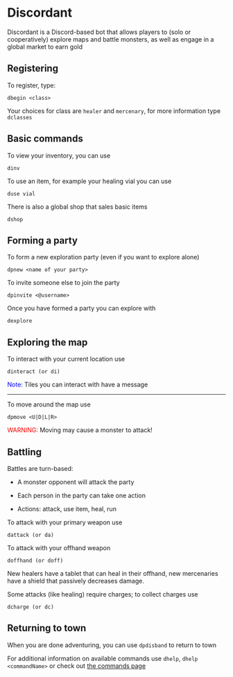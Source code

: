 # Discordant 

Discordant is a Discord-based bot that allows players to (solo or cooperatively) explore maps and battle monsters, as well as engage in a global market to earn gold

## Registering

To register, type:

    dbegin <class>

Your choices for class are `healer` and `mercenary`, for more information type `dclasses`

## Basic commands

To view your inventory, you can use 

    dinv

To use an item, for example your healing vial you can use

    duse vial

There is also a global shop that sales basic items

    dshop

## Forming a party

To form a new exploration party (even if you want to explore alone)

    dpnew <name of your party>

To invite someone else to join the party

    dpinvite <@username>

Once you have formed a party you can explore with

    dexplore

## Exploring the map

To interact with your current location use

    dinteract (or di)

<span style="color:blue">Note:</span> Tiles you can interact with have a message

---

To move around the map use

    dpmove <U|D|L|R>

<span style="color:red">WARNING:</span> Moving may cause a monster to attack!

## Battling

Battles are turn-based:

* A monster opponent will attack the party

* Each person in the party can take one action

* Actions: attack, use item, heal, run

To attack with your primary weapon use

    dattack (or da)

To attack with your offhand weapon

    doffhand (or doff)

New healers have a tablet that can heal in their offhand, new mercenaries have a shield that passively decreases damage.

Some attacks (like healing) require charges; to collect charges use

    dcharge (or dc)

## Returning to town

When you are done adventuring, you can use `dpdisband` to return to town

For additional information on available commands use `dhelp`, `dhelp <commandName>` or check out [the commands page](commands.md)